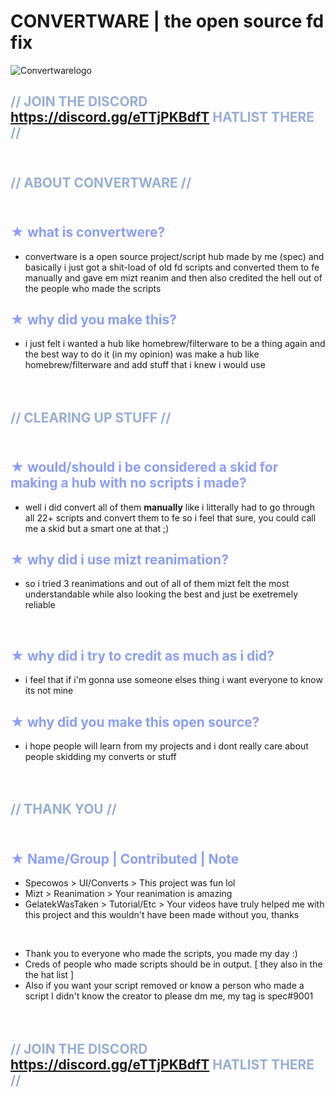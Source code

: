# CONVERTWARE | the open source fd fix
![Convertwarelogo](https://github.com/specowos/CONVERTWARE/raw/main/Convertwarelogo.png)

<span style="color:#98add6">// JOIN THE DISCORD https://discord.gg/eTTjPKBdfT HATLIST THERE //<span> <br /> <br />
-

<span style="color:#98add6">// ABOUT CONVERTWARE //<span> <br /> <br />
-


<span style="color:#8c9ef7">★ what is convertwere?</span> <br />
-
- convertware is a open source project/script hub made by me (spec) and basically i just got a shit-load of old fd scripts and converted them to fe manually and gave em mizt reanim and then also credited the hell out of the people who made the scripts

<span style="color:#8c9ef7">★ why did you make this?</span> <br />
-
- i just felt i wanted a hub like homebrew/filterware to be a thing again and the best way to do it (in my opinion) was make a hub like homebrew/filterware and add stuff that i knew i would use <br />
<br /> <br />

<span style="color:#98add6">// CLEARING UP STUFF //</span> <br /> <br />
-

<span style="color:#8c9ef7">★ would/should i be considered a skid for making a hub with no scripts i made?</span> <br />
-
- well i did convert all of them **manually** like i litterally had to go through all 22+ scripts and convert them to fe so i feel that sure, you could call me a skid but a smart one at that ;)

<span style="color:#8c9ef7">★ why did i use mizt reanimation?</span> <br />
-
- so i tried 3 reanimations and out of all of them mizt felt the most understandable while also looking the best and just be exetremely reliable <br />
<br />

<span style="color:#8c9ef7">★ why did i try to credit as much as i did?</span> <br />
-
- i feel that if i'm gonna use someone elses thing i want everyone to know its not mine

<span style="color:#8c9ef7">★ why did you make this open source?</span> <br />
-
- i hope people will learn from my projects and i dont really care about people skidding my converts or stuff <br />
<br /> <br />

<span style="color:#98add6">// THANK YOU //<span> <br /> <br />
-


<span style="color:#8c9ef7">★ Name/Group | Contributed | Note</span> <br />
-
- Specowos > UI/Converts > This project was fun lol<br />
- Mizt > Reanimation > Your reanimation is amazing<br />
- GelatekWasTaken > Tutorial/Etc > Your videos have truly helped me with this project and this wouldn't have been made without you, thanks

<br />

- Thank you to everyone who made the scripts, you made my day :)
- Creds of people who made scripts should be in output. [ they also in the the hat list ]
- Also if you want your script removed or know a person who made a script I didn't know the creator to please dm me, my tag is spec#9001 <br />
<br /> <br />

<span style="color:#98add6">// JOIN THE DISCORD https://discord.gg/eTTjPKBdfT HATLIST THERE //<span> <br /> <br />
-
